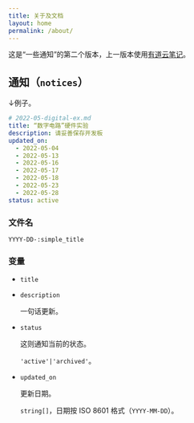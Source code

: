 ```yaml
---
title: 关于及文档
layout: home
permalink: /about/
---
```


这是“一些通知”的第二个版本，上一版本使用[有道云笔记](https://note.youdao.com/s/UIxMRZUH)。

## 通知（`notices`）

↓例子。

```yaml
# 2022-05-digital-ex.md
title: “数字电路”硬件实验
description: 请妥善保存开发板
updated_on:
  - 2022-05-04
  - 2022-05-13
  - 2022-05-16
  - 2022-05-17
  - 2022-05-18
  - 2022-05-23
  - 2022-05-28
status: active
```

### 文件名

```
YYYY-DD-:simple_title
```

### 变量

- `title`

- `description`

  一句话更新。

- `status`
  
  这则通知当前的状态。

  `'active'|'archived'`。

- `updated_on`

  更新日期。

  `string[]`，日期按 ISO 8601 格式（`YYYY-MM-DD`）。

